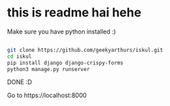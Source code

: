 # this is readme hai hehe


Make sure you have python installed :)

```bash

git clone https://github.com/geekyarthurs/iskul.git
cd iskul
pip install django django-crispy-forms
python3 manage.py runserver


```

DONE :D

Go to https://localhost:8000
